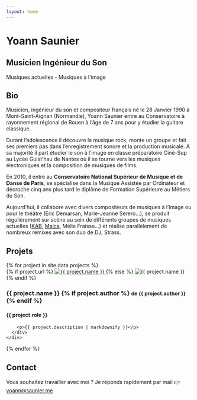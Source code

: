 ```yaml
---
layout: home
---
```


<div id="banner">
  <h1>Yoann Saunier</h1>
  <h2>Musicien Ingénieur du Son</h2>
  <p>
    Musiques actuelles - Musiques à l'image
  </p>
</div>

<div id="bio" class="centered">
  <h2>Bio</h2>
  <p>
    Musicien, ingénieur du son et compositeur français né le 28 Janvier 1990 à Mont-Saint-Aignan (Normandie),
    Yoann Saunier entre au Conservatoire à rayonnement régional de Rouen à l’âge de 7 ans pour y étudier la guitare classique.
  </p>
  <p>
    Durant l’adolescence il découvre la musique rock, monte un groupe et fait ses premiers pas dans l’enregistrement sonore et la
    production musicale. A sa majorité il part étudier le son à l’image en classe préparatoire Ciné-Sup au Lycée Guist’hau de Nantes où
    il se tourne vers les musiques électroniques et la composition de musiques de films.
  </p>
  <p>
    En 2010, il entre au <strong>Conservatoire National Supérieur
    de Musique et de Danse de Paris</strong>, se spécialise dans la Musique Assistée par Ordinateur et décroche cinq ans plus tard le diplôme de
    Formation Supérieure au Métiers du Son.
  </p>
  <p>
    Aujourd’hui, il collabore avec divers compositeurs de musiques à l’image ou pour le
    théâtre (Eric Demarsan, Marie-Jeanne Serero…), se produit régulièrement sur scène au sein de différents groupes de musiques
    actuelles (<a href="http://www.kabaretmusic.fr/">KAB</a>, <a href="https://www.facebook.com/iammalca/">Malca</a>,
    Mélie Fraisse…) et réalise parallèlement de nombreux remixes avec son duo de DJ, Strass.
  </p>
</div>

<div id="projects" class="centered">
  <h2>Projets</h2>
  {% for project in site.data.projects %}
    <div class="project">
      <div class="picture">
        {% if project.url %}
          <a href="{{ project.url }}">
            <img src="/assets/projects/{{ project.picture }}" alt="{{ project.name }}">
          </a>
        {% else %}
          <img src="/assets/projects/{{ project.picture }}" alt="{{ project.name }}">
        {% endif %}
      </div>
      <div class="infos">
        <h3>
          {{ project.name }}
          {% if project.author %}
            <small>de {{ project.author }}</small>
          {% endif %}
        </h3>
        <h4>{{ project.role }}</h4>

        <p>{{ project.description | markdownify }}</p>
      </div>
    </div>
  {% endfor %}
</div>

<div id="contact" class="centered">
  <h2>Contact</h2>

  <p>
    Vous souhaitez travailler avec moi ? Je réponds rapidement par mail 👉 <a href="mailto:yoann@saunier.me">yoann@saunier.me</a>
  </p>
</div>
